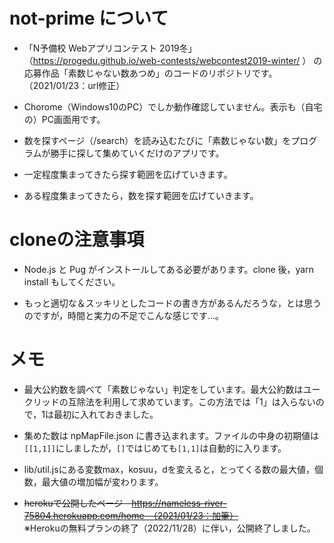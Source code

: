 # not-prime について
- 「N予備校 Webアプリコンテスト 2019冬」（https://progedu.github.io/web-contests/webcontest2019-winter/ ）
の応募作品「素数じゃない数あつめ」のコードのリポジトリです。（2021/01/23：url修正）

- Chorome（Windows10のPC）でしか動作確認していません。表示も（自宅の）PC画面用です。

- 数を探すページ（/search）を読み込むたびに「素数じゃない数」をプログラムが勝手に探して集めていくだけのアプリです。

- 一定程度集まってきたら探す範囲を広げていきます。

- ある程度集まってきたら，数を探す範囲を広げていきます。


# cloneの注意事項 
- Node.js と Pug がインストールしてある必要があります。clone 後，yarn install もしてください。

- もっと適切な＆スッキリとしたコードの書き方があるんだろうな，とは思うのですが，時間と実力の不足でこんな感じです…。
 
# メモ
- 最大公約数を調べて「素数じゃない」判定をしています。最大公約数はユークリッドの互除法を利用して求めています。この方法では「1」は入らないので，1は最初に入れておきました。

- 集めた数は npMapFile.json に書き込まれます。ファイルの中身の初期値は`[[1,1]]`にしましたが，`[]`ではじめても`[1,1]`は自動的に入ります。

- lib/util.jsにある変数max，kosuu，dを変えると，とってくる数の最大値，個数，最大値の増加幅が変わります。

- ~~herokuで公開したページ　https://nameless-river-75804.herokuapp.com/home　（2021/01/23：加筆）~~  
※Herokuの無料プランの終了（2022/11/28）に伴い，公開終了しました。

